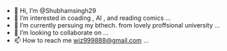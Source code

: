 - 👋 Hi, I’m @Shubhamsingh29
- 👀 I’m interested in coading , AI , and reading comics ...
- 🌱 I’m currently persuing my bthech. from lovely proffsional university ...
- 💞️ I’m looking to collaborate on ...
- 📫 How to reach me wiz999888@gmail.com ...

<!---
Shubhamsingh29/Shubhamsingh29 is a ✨ special ✨ repository because its `README.md` (this file) appears on your GitHub profile.
You can click the Preview link to take a look at your changes.
--->
